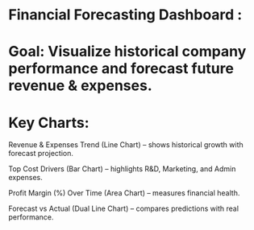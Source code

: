 # Financial Forecasting Dashboard :

# Goal: Visualize historical company performance and forecast future revenue & expenses.

# Key Charts:

Revenue & Expenses Trend (Line Chart) – shows historical growth with forecast projection.

Top Cost Drivers (Bar Chart) – highlights R&D, Marketing, and Admin expenses.

Profit Margin (%) Over Time (Area Chart) – measures financial health.

Forecast vs Actual (Dual Line Chart) – compares predictions with real performance.
